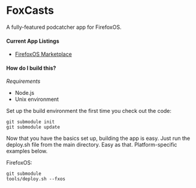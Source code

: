 FoxCasts
========

A fully-featured podcatcher app for FirefoxOS.

#### Current App Listings
* [FirefoxOS Marketplace](https://marketplace.firefox.com/app/foxcasts)

#### How do I build this?
_Requirements_
* Node.js
* Unix environment 

Set up the build environment the first time you check out the code:

    git submodule init
    git submodule update

Now that you have the basics set up, building the app is easy. Just run the deploy.sh file from the main directory. Easy as that. Platform-specific examples below.

FirefoxOS:

    git submodule
    tools/deploy.sh --fxos
